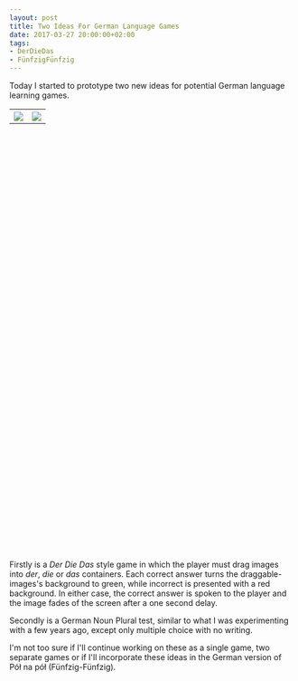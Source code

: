 ```yaml
---
layout: post
title: Two Ideas For German Language Games
date: 2017-03-27 20:00:00+02:00
tags:
- DerDieDas
- FünfzigFünfzig
---
```


Today I started to prototype two new ideas for potential German language learning games.

<table style="width:100%" height="20%" cellspacing="5" cellpadding="5">
  <tr>
    <th><img src="{{site.url}}/assets/images/posts/2017/17-03-27/01.png" style="width:25% height:50%"></th>
    <th><img src="{{site.url}}/assets/images/posts/2017/17-03-27/02.png" style="width:25% height:50%"></th>
  </tr>
</table>
<p></p>

Firstly is a *Der Die Das* style game in which the player must drag images into *der*, *die* or *das* containers. Each correct answer turns the draggable-images's background to green, while incorrect is presented with a red background. In either case, the correct answer is spoken to the player and the image fades of the screen after a one second delay.

Secondly is a German Noun Plural test, similar to what I was experimenting with a few years ago, except only multiple choice with no writing.

I'm not too sure if I'll continue working on these as a single game, two separate games or if I'll incorporate these ideas in the German version of Pół na pół (Fünfzig-Fünfzig).
